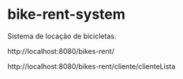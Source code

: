 # bike-rent-system
Sistema de locação de bicicletas.

http://localhost:8080/bikes-rent/

http://localhost:8080/bikes-rent/cliente/clienteLista
